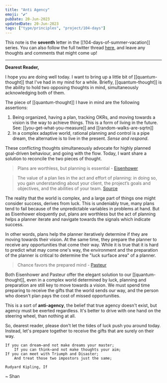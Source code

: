 ```yaml
---
title: "Anti Agency"
emoji: "💕"
pubDate: 20-Jun-2023
updatedDate: 20-Jun-2023
tags: ["type/principles", "project/104-days"]
---
```


This note is the **seventh** letter in the [[104-days-of-summer-vacation]] series. You can also follow the full twitter thread [here](https://twitter.com/solderneer/status/1668911213810716672), and leave any thoughts and comments that might come up!

---

**Dearest Reader,**

I hope you are doing well today. I want to bring up a little bit of [[quantum-thought]] that I've had in my mind for a while. Briefly, [[quantum-thought]] is the ability to hold two opposing thoughts in mind, simultaneously acknowledging both of them.

The piece of [[quantum-thought]] I have in mind are the following assertions:

1. Being organized, having a plan, tracking OKRs, and moving towards a vision is the way to achieve things. This is a form of living in the future. See: [[you-get-what-you-measure]] and [[random-walks-are-sqrtn]]
2. In a complex adaptive world, rational planning and control is a pipe dream, the alternative is to live in the present. _Sense and respond_.

These conflicting thoughts simultaneously advocate for highly planned goal-driven behaviour, and going with the flow. Today, I want share a solution to reconcile the two pieces of thought.

> Plans are worthless, but planning is essential - [Eisenhower](https://quoteinvestigator.com/2017/11/18/planning/)

>The value of a plan lies in the act and effort of planning: in doing so, you gain understanding about your client, the project’s goals and objectives, and the abilities of your team.
>[Source](https://events.drupal.org/baltimore2017/sessions/plans-are-useless-planning-indispensable)

The reality that the world is complex, and a large part of things one might consider success, derives from luck. This is undeniably true, many plans tend to fail because of the unpredictable variables in problems at hand. But as Eisenhower eloquently put, plans are worthless but the act of planning helps a planner iterate and navigate towards the signals which indicate success.

In other words, plans help the planner iteratively determine if they are moving towards their vision. At the same time, they prepare the planner to receive any opportunities that come their way. While it is true that it is hard to predict what may come one's way, the environment and the preparation of the planner is critical to determine the "luck surface area" of a planner.

>Chance favors the prepared mind - [Pasteur](https://en.wikiquote.org/wiki/Louis_Pasteur)

Both Eisenhower and Pasteur offer the elegant solution to our [[quantum-thought]], even in a complex world determined by luck, planning and preparation are still key to move towards a vision. We must spend time preparing to receive the gifts that the world sends our way, and the person who doesn't plan pays the cost of missed opportunities.

This is a sort of **anti-agency**, the belief that true agency doesn't exist, but agency must be exerted regardless. It's better to drive with one hand on the steering wheel, than nothing at all.

So, dearest reader, please don't let the tides of luck push you around today. Instead, let's prepare together to receive the gifts that are surely on their way.

```
If you can dream—and not make dreams your master;
	If you can think—and not make thoughts your aim;
If you can meet with Triumph and Disaster;
	And treat those two impostors just the same;

Rudyard Kipling, If
```

~ Shan